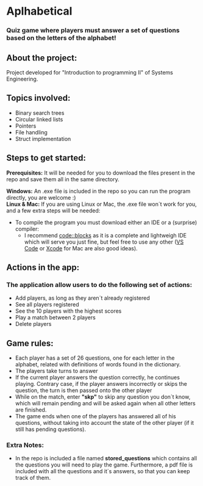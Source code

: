 # Aplhabetical
### Quiz game where players must answer a set of questions based on the letters of the alphabet!

## About the project:
Project developed for "Introduction to programming II" of Systems Engineering.

## Topics involved:
- Binary search trees
- Circular linked lists
- Pointers
- File handling
- Struct implementation

## Steps to get started:
**Prerequisites:** It will be needed for you to download the files present in the repo and save them all in the same directory.

**Windows:** An .exe file is included in the repo so you can run the program directly, you are welcome :)  
**Linux & Mac:** If you are using Linux or Mac, the .exe file won´t work for you, and a few extra steps will be needed:
- To compile the program you must download either an IDE or a (surprise) compiler:
  - I recommend [code::blocks](https://www.codeblocks.org/) as it is a complete and lightweigh IDE which will serve you just fine, but feel free to use any other ([VS Code](https://code.visualstudio.com/) or [Xcode](https://developer.apple.com/xcode/) for Mac are also good ideas).


## Actions in the app:
### The application allow users to do the following set of actions:
- Add players, as long as they aren´t already registered
- See all players registered
- See the 10 players with the highest scores
- Play a match between 2 players
- Delete players

## Game rules:
- Each player has a set of 26 questions, one for each letter in the alphabet, related with definitions of words found in the dictionary.
- The players take turns to answer
- If the current player answers the question correctly, he continues playing. Contrary case, if the player answers incorrectly or skips the question, the turn is then passed onto the other player
- While on the match, enter **"skp"** to skip any question you don´t know, which will remain pending and will be asked again when all other letters are finished.
- The game ends when one of the players has answered all of his questions, without taking into account the state of the other player (if it still has pending questions).

### Extra Notes:
- In the repo is included a file named **stored_questions** which contains all the questions you will need to play the game. Furthermore, a pdf file is included with all the questions and it´s answers, so that you can keep track of them.
